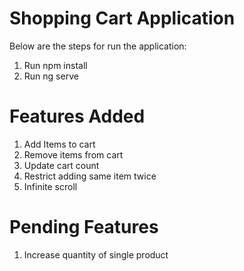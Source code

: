 # Shopping Cart Application

Below are the steps for run the application:
1. Run npm install
2. Run ng serve


# Features Added 
1. Add Items to cart
2. Remove items from cart
3. Update cart count
4. Restrict adding same item twice
5. Infinite scroll

# Pending Features
1. Increase quantity of single product
